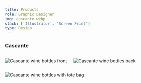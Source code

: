 ```yaml
---
title: Products
role: Graphic Designer
img: cascante.webp
stack: ['Illustrator', 'Screen Print']
type: Design
---
```


### Cascante

<!-- Row -->

<div class="columns">

<div>

![Cascante wine bottles front](https://storage.googleapis.com/michaelm.appspot.com/college-designs/cascante-front.webp)

</div>

<div>

![Cascante wine bottles back](https://storage.googleapis.com/michaelm.appspot.com/college-designs/cascante-back.webp)

</div>

</div>

<!-- Row -->

![Cascante wine bottles with tote bag](https://storage.googleapis.com/michaelm.appspot.com/college-designs/cascante-tote.webp)
